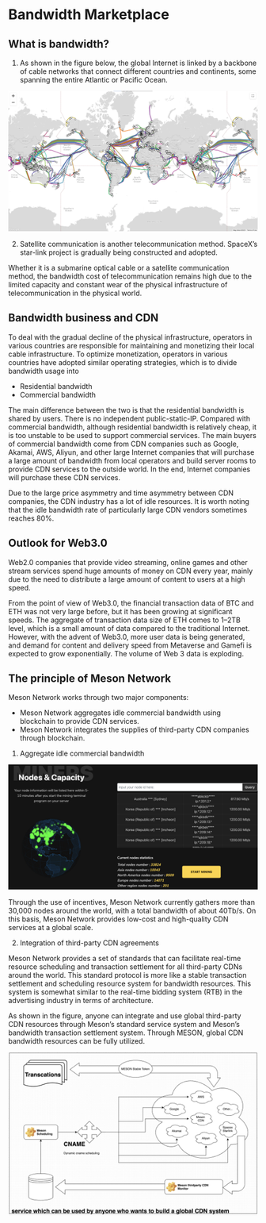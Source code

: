 # Bandwidth Marketplace

## What is bandwidth?

1. As shown in the figure below, the global Internet is linked by a backbone of cable networks that connect different countries and continents, some spanning the entire Atlantic or Pacific Ocean.

![](./images/using/bandwidth-in-web3-01.png)

2. Satellite communication is another telecommunication method. SpaceX’s star-link project is gradually being constructed and adopted.

Whether it is a submarine optical cable or a satellite communication method, the bandwidth cost of telecommunication remains high due to the limited capacity and constant wear of the physical infrastructure of telecommunication in the physical world.

## Bandwidth business and CDN

To deal with the gradual decline of the physical infrastructure, operators in various countries are responsible for maintaining and monetizing their local cable infrastructure. To optimize monetization, operators in various countries have adopted similar operating strategies, which is to divide bandwidth usage into

- Residential bandwidth
- Commercial bandwidth

The main difference between the two is that the residential bandwidth is shared by users. There is no independent public-static-IP. Compared with commercial bandwidth, although residential bandwidth is relatively cheap, it is too unstable to be used to support commercial services. The main buyers of commercial bandwidth come from CDN companies such as Google, Akamai, AWS, Aliyun, and other large Internet companies that will purchase a large amount of bandwidth from local operators and build server rooms to provide CDN services to the outside world. In the end, Internet companies will purchase these CDN services.

Due to the large price asymmetry and time asymmetry between CDN companies, the CDN industry has a lot of idle resources. It is worth noting that the idle bandwidth rate of particularly large CDN vendors sometimes reaches 80%.

## Outlook for Web3.0

Web2.0 companies that provide video streaming, online games and other stream services spend huge amounts of money on CDN every year, mainly due to the need to distribute a large amount of content to users at a high speed.

From the point of view of Web3.0, the financial transaction data of BTC and ETH was not very large before, but it has been growing at significant speeds. The aggregate of transaction data size of ETH comes to 1–2TB level, which is a small amount of data compared to the traditional Internet. However, with the advent of Web3.0, more user data is being generated, and demand for content and delivery speed from Metaverse and Gamefi is expected to grow exponentially. The volume of Web 3 data is exploding.

## The principle of Meson Network

Meson Network works through two major components:

- Meson Network aggregates idle commercial bandwidth using blockchain to provide CDN services.
- Meson Network integrates the supplies of third-party CDN companies through blockchain.

1. Aggregate idle commercial bandwidth

![](./images/using/bandwidth-in-web3-03.png)

Through the use of incentives, Meson Network currently gathers more than 30,000 nodes around the world, with a total bandwidth of about 40Tb/s. On this basis, Meson Network provides low-cost and high-quality CDN services at a global scale.

2. Integration of third-party CDN agreements

Meson Network provides a set of standards that can facilitate real-time resource scheduling and transaction settlement for all third-party CDNs around the world. This standard protocol is more like a stable transaction settlement and scheduling resource system for bandwidth resources. This system is somewhat similar to the real-time bidding system (RTB) in the advertising industry in terms of architecture.

As shown in the figure, anyone can integrate and use global third-party CDN resources through Meson’s standard service system and Meson’s bandwidth transaction settlement system. Through MESON, global CDN bandwidth resources can be fully utilized.

![](./images/using/bandwidth-in-web3-02.png)